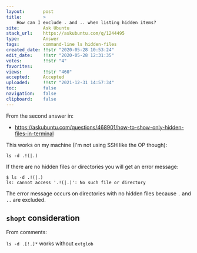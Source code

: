 ```yaml
---
layout:       post
title:        >
    How can I exclude . and .. when listing hidden items?
site:         Ask Ubuntu
stack_url:    https://askubuntu.com/q/1244495
type:         Answer
tags:         command-line ls hidden-files
created_date: !!str "2020-05-28 10:53:24"
edit_date:    !!str "2020-05-28 12:31:35"
votes:        !!str "4"
favorites:    
views:        !!str "460"
accepted:     Accepted
uploaded:     !!str "2021-12-31 14:57:34"
toc:          false
navigation:   false
clipboard:    false
---
```


From the second answer in:

- https://askubuntu.com/questions/468901/how-to-show-only-hidden-files-in-terminal

This works on my machine (I'm not using SSH like the OP though):

``` 
ls -d .!(|.)

```

If there are no hidden files or directories you will get an error message:

``` 
$ ls -d .!(|.)
ls: cannot access '.!(|.)': No such file or directory

```

The error message occurs on directories with no hidden files because `.` and `..` are excluded.

## `shopt` consideration

From comments:

`ls -d .[!.]*` works without `extglob`
